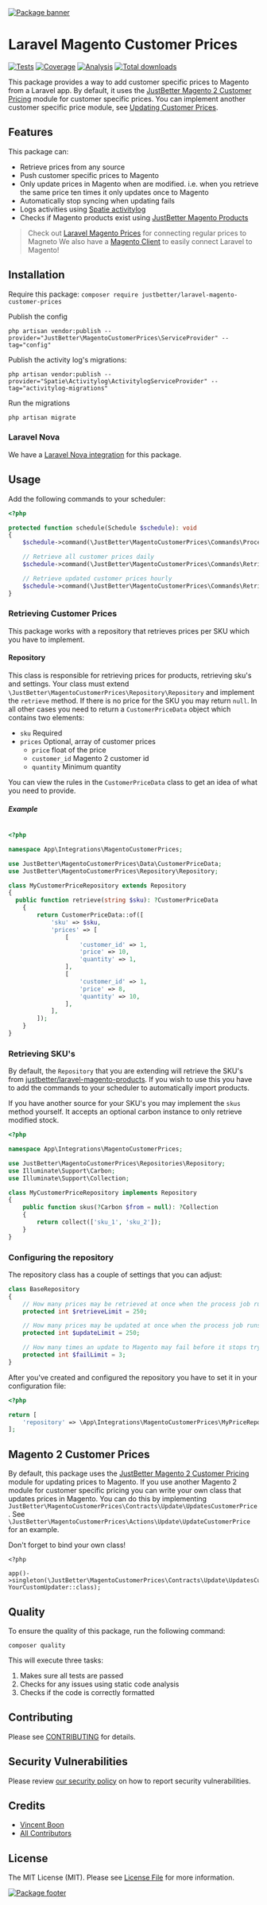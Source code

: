<a href="https://github.com/justbetter/laravel-magento-customer-prices" title="JustBetter">
    <img src="./art/banner.svg" alt="Package banner">
</a>

# Laravel Magento Customer Prices

<p>
    <a href="https://github.com/justbetter/laravel-magento-customer-prices"><img src="https://img.shields.io/github/actions/workflow/status/justbetter/laravel-magento-customer-prices/tests.yml?label=tests&style=flat-square" alt="Tests"></a>
    <a href="https://github.com/justbetter/laravel-magento-customer-prices"><img src="https://img.shields.io/github/actions/workflow/status/justbetter/laravel-magento-customer-prices/coverage.yml?label=coverage&style=flat-square" alt="Coverage"></a>
    <a href="https://github.com/justbetter/laravel-magento-customer-prices"><img src="https://img.shields.io/github/actions/workflow/status/justbetter/laravel-magento-customer-prices/analyse.yml?label=analysis&style=flat-square" alt="Analysis"></a>
    <a href="https://github.com/justbetter/laravel-magento-customer-prices"><img src="https://img.shields.io/packagist/dt/justbetter/laravel-magento-customer-prices?color=blue&style=flat-square" alt="Total downloads"></a>
</p>

This package provides a way to add customer specific prices to Magento from a Laravel app.
By default, it uses the [JustBetter Magento 2 Customer Pricing](https://github.com/justbetter/magento2-customer-pricing) module for customer specific prices.
You can implement another customer specific price module, see [Updating Customer Prices](#magento-2-customer-prices).

## Features
This package can:

- Retrieve prices from any source
- Push customer specific prices to Magento
- Only update prices in Magento when are modified. i.e. when you retrieve the same price ten times it only updates once to Magento
- Automatically stop syncing when updating fails
- Logs activities using [Spatie activitylog](https://github.com/spatie/laravel-activitylog)
- Checks if Magento products exist using [JustBetter Magento Products](https://github.com/justbetter/laravel-magento-products)

> Check out [Laravel Magento Prices](https://github.com/justbetter/laravel-magento-prices) for connecting regular prices to Magneto
> We also have a [Magento Client](https://github.com/justbetter/laravel-magento-client) to easily connect Laravel to Magento!

## Installation

Require this package: `composer require justbetter/laravel-magento-customer-prices`

Publish the config
```
php artisan vendor:publish --provider="JustBetter\MagentoCustomerPrices\ServiceProvider" --tag="config"
```

Publish the activity log's migrations:
```
php artisan vendor:publish --provider="Spatie\Activitylog\ActivitylogServiceProvider" --tag="activitylog-migrations"
```

Run the migrations
```
php artisan migrate
```

### Laravel Nova

We have a [Laravel Nova integration](https://github.com/justbetter/laravel-magento-customer-prices-nova) for this package.


## Usage

Add the following commands to your scheduler:
```php
<?php

protected function schedule(Schedule $schedule): void
{
    $schedule->command(\JustBetter\MagentoCustomerPrices\Commands\ProcessCustomerPricesCommand::class)->everyMinute();

    // Retrieve all customer prices daily
    $schedule->command(\JustBetter\MagentoCustomerPrices\Commands\Retrieval\RetrieveAllCustomerPricesCommand::class)->daily();

    // Retrieve updated customer prices hourly
    $schedule->command(\JustBetter\MagentoCustomerPrices\Commands\Retriavel\RetrieveAllCustomerPricesCommand::class, ['from' => 'now - 1 hour'])->hourly();
}
```

### Retrieving Customer Prices

This package works with a repository that retrieves prices per SKU which you have to implement.

#### Repository

This class is responsible for retrieving prices for products, retrieving sku's and settings.
Your class must extend `\JustBetter\MagentoCustomerPrices\Repository\Repository` and implement the `retrieve` method.
If there is no price for the SKU you may return `null`. In all other cases you need to return a `CustomerPriceData` object which contains two elements:
- `sku` Required
- `prices` Optional, array of customer prices
  - `price` float of the price
  - `customer_id` Magento 2 customer id
  - `quantity` Minimum quantity

You can view the rules in the `CustomerPriceData` class to get an idea of what you need to provide.

##### Example

```php

<?php

namespace App\Integrations\MagentoCustomerPrices;

use JustBetter\MagentoCustomerPrices\Data\CustomerPriceData;
use JustBetter\MagentoCustomerPrices\Repository\Repository;

class MyCustomerPriceRepository extends Repository
{
  public function retrieve(string $sku): ?CustomerPriceData
    {
        return CustomerPriceData::of([
            'sku' => $sku,
            'prices' => [
                [
                    'customer_id' => 1,
                    'price' => 10,
                    'quantity' => 1,
                ],
                [
                    'customer_id' => 1,
                    'price' => 8,
                    'quantity' => 10,
                ],
            ],
        ]);
    }
}
```

### Retrieving SKU's

By default, the `Repository` that you are extending will retrieve the SKU's from [justbetter/laravel-magento-products](https://github.com/justbetter/laravel-magento-products).
If you wish to use this you have to add the commands to your scheduler to automatically import products.

If you have another source for your SKU's you may implement the `skus` method yourself.
It accepts an optional carbon instance to only retrieve modified stock.

```php
<?php

namespace App\Integrations\MagentoCustomerPrices;

use JustBetter\MagentoCustomerPrices\Repositories\Repository;
use Illuminate\Support\Carbon;
use Illuminate\Support\Collection;

class MyCustomerPriceRepository implements Repository
{
    public function skus(?Carbon $from = null): ?Collection
    {
        return collect(['sku_1', 'sku_2']);
    }
}
```

### Configuring the repository

The repository class has a couple of settings that you can adjust:

```php
class BaseRepository
{
    // How many prices may be retrieved at once when the process job runs
    protected int $retrieveLimit = 250;

    // How many prices may be updated at once when the process job runs
    protected int $updateLimit = 250;

    // How many times an update to Magento may fail before it stops trying
    protected int $failLimit = 3;
}
```

After you've created and configured the repository you have to set it in your configuration file:

```php
<?php

return [
    'repository' => \App\Integrations\MagentoCustomerPrices\MyPriceRepository::class,
];
```

## Magento 2 Customer Prices

By default, this package uses the [JustBetter Magento 2 Customer Pricing](https://github.com/justbetter/magento2-customer-pricing) module for updating prices to Magento.
If you use another Magento 2 module for customer specific pricing you can write your own class that updates prices in Magento.
You can do this by implementing  `JustBetter\MagentoCustomerPrices\Contracts\Update\UpdatesCustomerPrice`.
See `\JustBetter\MagentoCustomerPrices\Actions\Update\UpdateCustomerPrice` for an example.

Don't forget to bind your own class!
```
<?php

app()->singleton(\JustBetter\MagentoCustomerPrices\Contracts\Update\UpdatesCustomerPrice::class, YourCustomUpdater::class);
```

## Quality

To ensure the quality of this package, run the following command:

```shell
composer quality
```

This will execute three tasks:

1. Makes sure all tests are passed
2. Checks for any issues using static code analysis
3. Checks if the code is correctly formatted

## Contributing

Please see [CONTRIBUTING](.github/CONTRIBUTING.md) for details.

## Security Vulnerabilities

Please review [our security policy](../../security/policy) on how to report security vulnerabilities.

## Credits

- [Vincent Boon](https://github.com/VincentBean)
- [All Contributors](../../contributors)

## License

The MIT License (MIT). Please see [License File](LICENSE) for more information.

<a href="https://justbetter.nl" title="JustBetter">
    <img src="./art/footer.svg" alt="Package footer">
</a>
